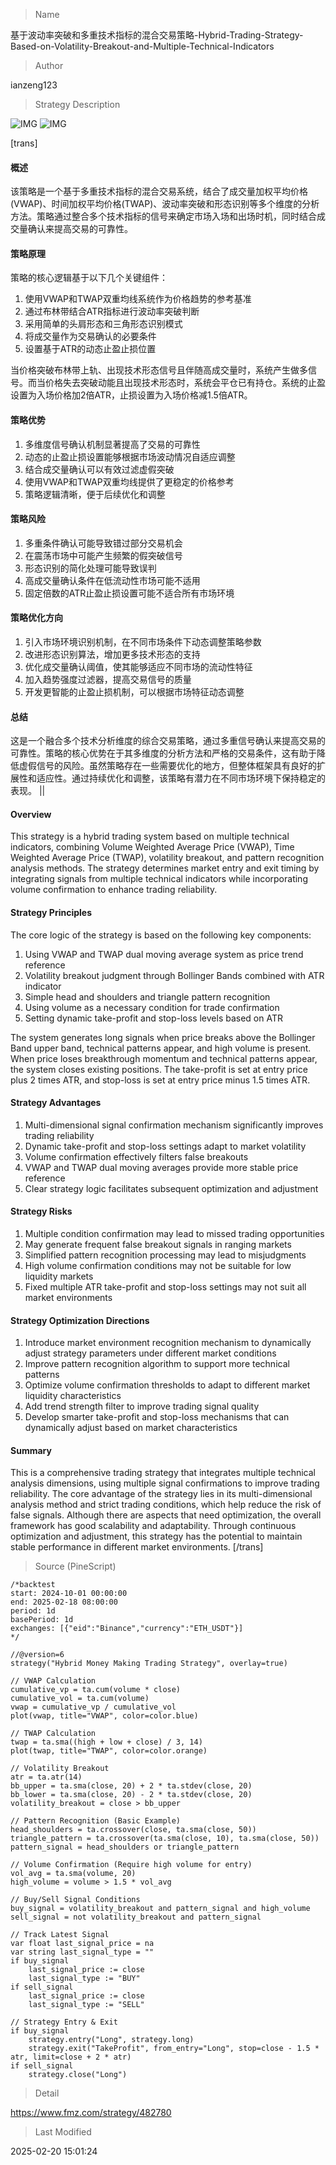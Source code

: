 
> Name

基于波动率突破和多重技术指标的混合交易策略-Hybrid-Trading-Strategy-Based-on-Volatility-Breakout-and-Multiple-Technical-Indicators

> Author

ianzeng123

> Strategy Description

![IMG](https://www.fmz.com/upload/asset/2d901c081c5190ed28d8b.png)
![IMG](https://www.fmz.com/upload/asset/2d83303b221bfb33de67a.png)



[trans]
#### 概述
该策略是一个基于多重技术指标的混合交易系统，结合了成交量加权平均价格(VWAP)、时间加权平均价格(TWAP)、波动率突破和形态识别等多个维度的分析方法。策略通过整合多个技术指标的信号来确定市场入场和出场时机，同时结合成交量确认来提高交易的可靠性。

#### 策略原理
策略的核心逻辑基于以下几个关键组件：
1. 使用VWAP和TWAP双重均线系统作为价格趋势的参考基准
2. 通过布林带结合ATR指标进行波动率突破判断
3. 采用简单的头肩形态和三角形态识别模式
4. 将成交量作为交易确认的必要条件
5. 设置基于ATR的动态止盈止损位置

当价格突破布林带上轨、出现技术形态信号且伴随高成交量时，系统产生做多信号。而当价格失去突破动能且出现技术形态时，系统会平仓已有持仓。系统的止盈设置为入场价格加2倍ATR，止损设置为入场价格减1.5倍ATR。

#### 策略优势
1. 多维度信号确认机制显著提高了交易的可靠性
2. 动态的止盈止损设置能够根据市场波动情况自适应调整
3. 结合成交量确认可以有效过滤虚假突破
4. 使用VWAP和TWAP双重均线提供了更稳定的价格参考
5. 策略逻辑清晰，便于后续优化和调整

#### 策略风险
1. 多重条件确认可能导致错过部分交易机会
2. 在震荡市场中可能产生频繁的假突破信号
3. 形态识别的简化处理可能导致误判
4. 高成交量确认条件在低流动性市场可能不适用
5. 固定倍数的ATR止盈止损设置可能不适合所有市场环境

#### 策略优化方向
1. 引入市场环境识别机制，在不同市场条件下动态调整策略参数
2. 改进形态识别算法，增加更多技术形态的支持
3. 优化成交量确认阈值，使其能够适应不同市场的流动性特征
4. 加入趋势强度过滤器，提高交易信号的质量
5. 开发更智能的止盈止损机制，可以根据市场特征动态调整

#### 总结
这是一个融合多个技术分析维度的综合交易策略，通过多重信号确认来提高交易的可靠性。策略的核心优势在于其多维度的分析方法和严格的交易条件，这有助于降低虚假信号的风险。虽然策略存在一些需要优化的地方，但整体框架具有良好的扩展性和适应性。通过持续优化和调整，该策略有潜力在不同市场环境下保持稳定的表现。  ||

#### Overview
This strategy is a hybrid trading system based on multiple technical indicators, combining Volume Weighted Average Price (VWAP), Time Weighted Average Price (TWAP), volatility breakout, and pattern recognition analysis methods. The strategy determines market entry and exit timing by integrating signals from multiple technical indicators while incorporating volume confirmation to enhance trading reliability.

#### Strategy Principles
The core logic of the strategy is based on the following key components:
1. Using VWAP and TWAP dual moving average system as price trend reference
2. Volatility breakout judgment through Bollinger Bands combined with ATR indicator
3. Simple head and shoulders and triangle pattern recognition
4. Using volume as a necessary condition for trade confirmation
5. Setting dynamic take-profit and stop-loss levels based on ATR

The system generates long signals when price breaks above the Bollinger Band upper band, technical patterns appear, and high volume is present. When price loses breakthrough momentum and technical patterns appear, the system closes existing positions. The take-profit is set at entry price plus 2 times ATR, and stop-loss is set at entry price minus 1.5 times ATR.

#### Strategy Advantages
1. Multi-dimensional signal confirmation mechanism significantly improves trading reliability
2. Dynamic take-profit and stop-loss settings adapt to market volatility
3. Volume confirmation effectively filters false breakouts
4. VWAP and TWAP dual moving averages provide more stable price reference
5. Clear strategy logic facilitates subsequent optimization and adjustment

#### Strategy Risks
1. Multiple condition confirmation may lead to missed trading opportunities
2. May generate frequent false breakout signals in ranging markets
3. Simplified pattern recognition processing may lead to misjudgments
4. High volume confirmation conditions may not be suitable for low liquidity markets
5. Fixed multiple ATR take-profit and stop-loss settings may not suit all market environments

#### Strategy Optimization Directions
1. Introduce market environment recognition mechanism to dynamically adjust strategy parameters under different market conditions
2. Improve pattern recognition algorithm to support more technical patterns
3. Optimize volume confirmation thresholds to adapt to different market liquidity characteristics
4. Add trend strength filter to improve trading signal quality
5. Develop smarter take-profit and stop-loss mechanisms that can dynamically adjust based on market characteristics

#### Summary
This is a comprehensive trading strategy that integrates multiple technical analysis dimensions, using multiple signal confirmations to improve trading reliability. The core advantage of the strategy lies in its multi-dimensional analysis method and strict trading conditions, which help reduce the risk of false signals. Although there are aspects that need optimization, the overall framework has good scalability and adaptability. Through continuous optimization and adjustment, this strategy has the potential to maintain stable performance in different market environments.
[/trans]



> Source (PineScript)

``` pinescript
/*backtest
start: 2024-10-01 00:00:00
end: 2025-02-18 08:00:00
period: 1d
basePeriod: 1d
exchanges: [{"eid":"Binance","currency":"ETH_USDT"}]
*/

//@version=6
strategy("Hybrid Money Making Trading Strategy", overlay=true)

// VWAP Calculation
cumulative_vp = ta.cum(volume * close)
cumulative_vol = ta.cum(volume)
vwap = cumulative_vp / cumulative_vol
plot(vwap, title="VWAP", color=color.blue)

// TWAP Calculation
twap = ta.sma((high + low + close) / 3, 14)
plot(twap, title="TWAP", color=color.orange)

// Volatility Breakout
atr = ta.atr(14)
bb_upper = ta.sma(close, 20) + 2 * ta.stdev(close, 20)
bb_lower = ta.sma(close, 20) - 2 * ta.stdev(close, 20)
volatility_breakout = close > bb_upper

// Pattern Recognition (Basic Example)
head_shoulders = ta.crossover(close, ta.sma(close, 50))
triangle_pattern = ta.crossover(ta.sma(close, 10), ta.sma(close, 50))
pattern_signal = head_shoulders or triangle_pattern

// Volume Confirmation (Require high volume for entry)
vol_avg = ta.sma(volume, 20)
high_volume = volume > 1.5 * vol_avg

// Buy/Sell Signal Conditions
buy_signal = volatility_breakout and pattern_signal and high_volume
sell_signal = not volatility_breakout and pattern_signal

// Track Latest Signal
var float last_signal_price = na
var string last_signal_type = ""
if buy_signal
    last_signal_price := close
    last_signal_type := "BUY"
if sell_signal
    last_signal_price := close
    last_signal_type := "SELL"

// Strategy Entry & Exit
if buy_signal
    strategy.entry("Long", strategy.long)
    strategy.exit("TakeProfit", from_entry="Long", stop=close - 1.5 * atr, limit=close + 2 * atr)
if sell_signal
    strategy.close("Long")

```

> Detail

https://www.fmz.com/strategy/482780

> Last Modified

2025-02-20 15:01:24
